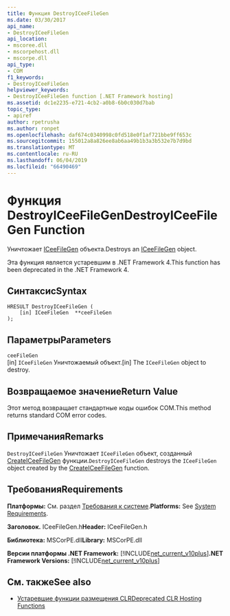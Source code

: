 ```yaml
---
title: Функция DestroyICeeFileGen
ms.date: 03/30/2017
api_name:
- DestroyICeeFileGen
api_location:
- mscoree.dll
- mscorpehost.dll
- mscorpe.dll
api_type:
- COM
f1_keywords:
- DestroyICeeFileGen
helpviewer_keywords:
- DestroyICeeFileGen function [.NET Framework hosting]
ms.assetid: dc1e2235-e721-4cb2-a0b8-6b0c030d7bab
topic_type:
- apiref
author: rpetrusha
ms.author: ronpet
ms.openlocfilehash: daf674c0340998c0fd518e0f1af721bbe9ff653c
ms.sourcegitcommit: 155012a8a826ee8ab6aa49b1b3a3b532e7b7d9bd
ms.translationtype: MT
ms.contentlocale: ru-RU
ms.lasthandoff: 06/04/2019
ms.locfileid: "66490469"
---
```

# <a name="destroyiceefilegen-function"></a><span data-ttu-id="5e024-102">Функция DestroyICeeFileGen</span><span class="sxs-lookup"><span data-stu-id="5e024-102">DestroyICeeFileGen Function</span></span>
<span data-ttu-id="5e024-103">Уничтожает [ICeeFileGen](../../../../docs/framework/unmanaged-api/hosting/iceefilegen-class.md) объекта.</span><span class="sxs-lookup"><span data-stu-id="5e024-103">Destroys an [ICeeFileGen](../../../../docs/framework/unmanaged-api/hosting/iceefilegen-class.md) object.</span></span>  
  
 <span data-ttu-id="5e024-104">Эта функция является устаревшим в .NET Framework 4.</span><span class="sxs-lookup"><span data-stu-id="5e024-104">This function has been deprecated in the .NET Framework 4.</span></span>  
  
## <a name="syntax"></a><span data-ttu-id="5e024-105">Синтаксис</span><span class="sxs-lookup"><span data-stu-id="5e024-105">Syntax</span></span>  
  
```  
HRESULT DestroyICeeFileGen (  
    [in] ICeeFileGen  **ceeFileGen  
);  
```  
  
## <a name="parameters"></a><span data-ttu-id="5e024-106">Параметры</span><span class="sxs-lookup"><span data-stu-id="5e024-106">Parameters</span></span>  
 `ceeFileGen`  
 <span data-ttu-id="5e024-107">[in] `ICeeFileGen` Уничтожаемый объект.</span><span class="sxs-lookup"><span data-stu-id="5e024-107">[in] The `ICeeFileGen` object to destroy.</span></span>  
  
## <a name="return-value"></a><span data-ttu-id="5e024-108">Возвращаемое значение</span><span class="sxs-lookup"><span data-stu-id="5e024-108">Return Value</span></span>  
 <span data-ttu-id="5e024-109">Этот метод возвращает стандартные коды ошибок COM.</span><span class="sxs-lookup"><span data-stu-id="5e024-109">This method returns standard COM error codes.</span></span>  
  
## <a name="remarks"></a><span data-ttu-id="5e024-110">Примечания</span><span class="sxs-lookup"><span data-stu-id="5e024-110">Remarks</span></span>  
 <span data-ttu-id="5e024-111">`DestroyICeeFileGen` Уничтожает `ICeeFileGen` объект, созданный [CreateICeeFileGen](../../../../docs/framework/unmanaged-api/hosting/createiceefilegen-function.md) функции.</span><span class="sxs-lookup"><span data-stu-id="5e024-111">`DestroyICeeFileGen` destroys the `ICeeFileGen` object created by the [CreateICeeFileGen](../../../../docs/framework/unmanaged-api/hosting/createiceefilegen-function.md) function.</span></span>  
  
## <a name="requirements"></a><span data-ttu-id="5e024-112">Требования</span><span class="sxs-lookup"><span data-stu-id="5e024-112">Requirements</span></span>  
 <span data-ttu-id="5e024-113">**Платформы:** См. раздел [Требования к системе](../../../../docs/framework/get-started/system-requirements.md).</span><span class="sxs-lookup"><span data-stu-id="5e024-113">**Platforms:** See [System Requirements](../../../../docs/framework/get-started/system-requirements.md).</span></span>  
  
 <span data-ttu-id="5e024-114">**Заголовок.** ICeeFileGen.h</span><span class="sxs-lookup"><span data-stu-id="5e024-114">**Header:** ICeeFileGen.h</span></span>  
  
 <span data-ttu-id="5e024-115">**Библиотека:** MSCorPE.dll</span><span class="sxs-lookup"><span data-stu-id="5e024-115">**Library:** MSCorPE.dll</span></span>  
  
 <span data-ttu-id="5e024-116">**Версии платформы .NET Framework:** [!INCLUDE[net_current_v10plus](../../../../includes/net-current-v10plus-md.md)]</span><span class="sxs-lookup"><span data-stu-id="5e024-116">**.NET Framework Versions:** [!INCLUDE[net_current_v10plus](../../../../includes/net-current-v10plus-md.md)]</span></span>  
  
## <a name="see-also"></a><span data-ttu-id="5e024-117">См. также</span><span class="sxs-lookup"><span data-stu-id="5e024-117">See also</span></span>

- [<span data-ttu-id="5e024-118">Устаревшие функции размещения CLR</span><span class="sxs-lookup"><span data-stu-id="5e024-118">Deprecated CLR Hosting Functions</span></span>](../../../../docs/framework/unmanaged-api/hosting/deprecated-clr-hosting-functions.md)
